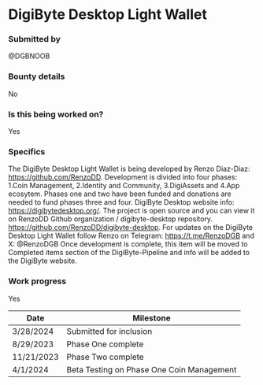 # DigiByte Desktop Light Wallet   

### Submitted by
@DGBNOOB

### Bounty details
No

### Is this being worked on?
Yes

### Specifics
The DigiByte Desktop Light Wallet is being developed by Renzo Diaz-Diaz: https://github.com/RenzoDD.
Development is divided into four phases: 1.Coin Management, 2.Identity and Community, 3.DigiAssets and 4.App ecosytem. Phases one and two have been funded and donations are needed to fund phases three and four. DigiByte Desktop website info: https://digibytedesktop.org/.
The project is open source and you can view it on RenzoDD Github organization / digibyte-desktop repository. https://github.com/RenzoDD/digibyte-desktop.
For updates on the DigiByte Desktop Light Wallet follow Renzo on Telegram: https://t.me/RenzoDGB and X: @RenzoDGB
Once development is complete, this item will be moved to Completed items section of the DigiByte-Pipeline and info will be added to the DigiByte website.
### Work progress
Yes 

| Date | Milestone |
| --- | --- |
| 3/28/2024 | Submitted for inclusion |
| 8/29/2023 | Phase One complete  |
| 11/21/2023 | Phase Two complete  |
| 4/1/2024 | Beta Testing on Phase One Coin Management |
